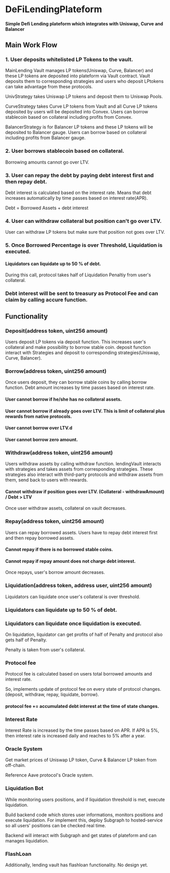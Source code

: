 # DeFiLendingPlateform
#### Simple Defi Lending plateform which integrates with Uniswap, Curve and Balancer

## Main Work Flow
### 1. User deposits whitelisted LP Tokens to the vault.
MainLending Vault manages LP tokens(Uniswap, Curve, Balancer) and these LP tokens are deposited into plateform via Vault contract.
Vault deposits them to corresponding strategies and users who deposit LPtokens can take advantage from these protocols.

UnivStrategy takes Uniswap LP tokens and deposit them to Uniswap Pools.

CurveStrategy takes Curve LP tokens from Vault and all Curve LP tokens deposited by users will be deposited into Convex.
Users can borrow stablecoin based on collateral including profits from Convex.

BalancerStrategy is for Balancer LP tokens and these LP tokens will be deposited to Balancer gauge.
Users can borrow based on collateral including profits from Balancer gauge.
### 2. User borrows stablecoin based on collateral.
Borrowing amounts cannot go over LTV.
### 3. User can repay the debt by paying debt interest first and then repay debt.
Debt interest is calculated based on the interest rate.
Means that debt increases automatically by time passes based on interest rate(APR).

Debt = Borrowed Assets + debt interest
### 4. User can withdraw collateral but position can't go over LTV.
User can withdraw LP tokens but make sure that position not goes over LTV.
### 5. Once Borrowed Percentage is over Threshold, Liquidation is executed.  
#### Liquidators can liquidate up to 50 % of debt.
During this call, protocol takes half of Liquidation Penaltiy from user's collateral.

### Debt interest will be sent to treasury as Protocol Fee and can claim by calling accure function.

## Functionality
### Deposit(address token, uint256 amount)
Users deposit LP tokens via deposit function.
This increases user's collateral and make possibility to borrow stable coin.
deposit function interact with Strategies and deposit to corresponding strategies(Uniswap, Curve, Balancer).

### Borrow(address token, uint256 amount)
Once users deposit, they can borrow stable coins by calling borrow function.
Debt amount increases by time passes based on interest rate.

#### User cannot borrow if he/she has no collateral assets.
#### User cannot borrow if already goes over LTV. This is limit of collateral plus rewards from native protocols.
#### User cannot borrow over LTV.d
#### User cannot borrow zero amount.
### Withdraw(address token, uint256 amount)
Users withdraw assets by calling withdraw function.
lendingVault interacts with strategies and takes assets from corresponding strategies.
These strategies also interact with third-party protocols and withdraw assets from them, send back to users with rewards.
#### Cannot withdraw if position goes over LTV.  (Collateral - withdrawAmount) / Debt > LTV
Once user withdraw assets, collateral on vault decreases.

### Repay(address token, uint256 amount)
Users can repay borrowed assets.
Users have to repay debt interest first and then repay borrowed assets.
#### Cannot repay if there is no borrowed stable coins.
#### Cannot repay if repay amount does not charge debt interest.
Once repays, user's borrow amount decreases.

### Liquidation(address token, address user, uint256 amount)
Liquidators can liquidate once user's collateral is over threshold.
### Liquidators can liquidate up to 50 % of debt.
### Liquidators can liquidate once liquidation is executed.
On liquidation, liquidator can get profits of half of Penalty and protocol also gets half of Penalty.

Penalty is taken from user's collateral.

### Protocol fee
Protocol fee is calculated based on users total borrowed amounts and interest rate.

So, implements update of protocol fee on every state of protocol changes.(deposit, withdraw, repay, liquidate, borrow).
#### protocol fee += accumulated debt interest at the time of state changes.

### Interest Rate
Interest Rate is increased by the time passes based on APR.
If APR is 5%, then interest rate is increased daily and reaches to 5% after a year.

### Oracle System
Get market prices of Uniswap LP token, Curve & Balancer LP token from off-chain.

Reference Aave protocol's Oracle system.

### Liquidation Bot
While monitoring users positions, and if liquidation threshold is met, execute liquidation.

Build backend code which stores user informations, monitors positions and execute liquidation.
For implement this, deploy Subgraph to hosted-service so all users' positions can be checked real time.

Backend will interact with Subgraph and get states of plateform and can manages liquidation.

### FlashLoan
Additionally, lending vault has flashloan functionality.
No design yet.